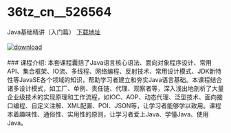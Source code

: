 # 36tz_cn__526564
Java基础精讲（入门篇）
[下载地址](http://www.36tz.cn/article/526564 "下载地址")
<br/></br>[![download](http://36tz.cn/muke_img/2019_08_1-86-300x138.png "下载地址")](http://www.36tz.cn/article/526564 "下载地址")
<br/></br>### 课程介绍:
本套课程囊括了Java语言核心语法、面向对象程序设计、常用API、集合框架、IO流、多线程、网络编程、反射技术、常用设计模式、JDK新特性等JavaSE各个领域的知识，帮助学习者建立和夯实Java语言基础。本课程结合诸多设计模式，如工厂、单例、责任链、代理、观察者等，深入浅出地剖析了大量企业级技术的实现原理和工作流程，如IOC、AOP、动态代理、泛型技术、面向接口编程、自定义注解、XML配置、POI、JSON等，让学习者能够学以致用。课程本着趣味性、通俗性、实用性的原则，让学习者爱上Java、学懂Java、使用Java。


 
